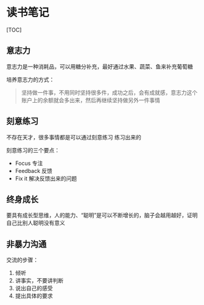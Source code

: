 # 读书笔记

[TOC]

## 意志力

意志力是一种消耗品，可以用糖分补充，最好通过水果、蔬菜、鱼来补充葡萄糖

培养意志力的方式：

> 坚持做一件事，不用同时坚持很多件，成功之后，会有成就感，意志力这个账户上的余额就会多出来，然后再继续坚持做另外一件事情



## 刻意练习

不存在天才，很多事情都是可以通过刻意练习 练习出来的

刻意练习的三个要点：

+ Focus 专注
+ Feedback 反馈
+ Fix it 解决反馈出来的问题



## 终身成长

要具有成长型思维，人的能力、“聪明”是可以不断增长的，脑子会越用越好，证明自己比别人聪明没有意义



## 非暴力沟通

交流的步骤：

1. 倾听
2. 讲事实，不要讲判断
3. 说出自己的感受
4. 提出具体的要求







